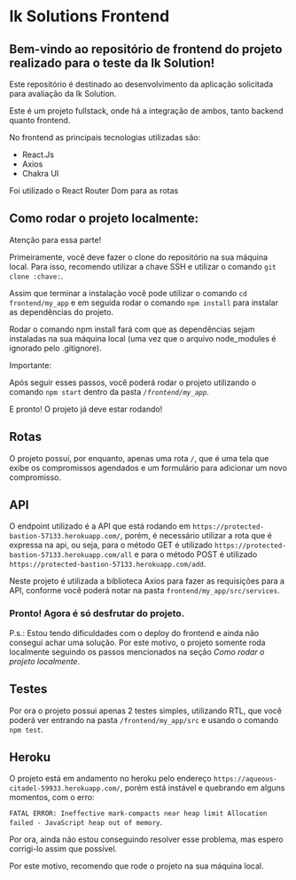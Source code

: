 # Ik Solutions Frontend

## Bem-vindo ao repositório de frontend do projeto realizado para o teste da Ik Solution!

Este repositório é destinado ao desenvolvimento da aplicação solicitada para avaliação da Ik Solution.

Este é um projeto fullstack, onde há a integração de ambos, tanto backend quanto frontend.

No frontend as principais tecnologias utilizadas são:
 - React.Js
 - Axios
 - Chakra UI

Foi utilizado o React Router Dom para as rotas

## Como rodar o projeto localmente:

Atenção para essa parte!

Primeiramente, você deve fazer o clone do repositório na sua máquina local. Para isso, recomendo utilizar a chave SSH e utilizar o comando `git clone :chave:`.

Assim que terminar a instalação você pode utilizar o comando `cd frontend/my_app` e em seguida rodar o comando `npm install` para instalar as dependências do projeto.

Rodar o comando npm install fará com que as dependências sejam instaladas na sua máquina local (uma vez que o arquivo node_modules é ignorado pelo .gitignore).

Importante:

Após seguir esses passos, você poderá rodar o projeto utilizando o comando `npm start` dentro da pasta *`/frontend/my_app`*.

E pronto! O projeto já deve estar rodando!

## Rotas

O projeto possuí, por enquanto, apenas uma rota `/`, que é uma tela que exibe os compromissos agendados e um formulário para adicionar um novo compromisso.

## API

O endpoint utilizado é a API que está rodando em `https://protected-bastion-57133.herokuapp.com/`, porém, é necessário utilizar a rota que é expressa na api, ou seja, para o método GET é utilizado `https://protected-bastion-57133.herokuapp.com/all` e para o método POST é utilizado `https://protected-bastion-57133.herokuapp.com/add`.

Neste projeto é utilizada a biblioteca Axios para fazer as requisições para a API, conforme você poderá notar na pasta `frontend/my_app/src/services`.


### Pronto! Agora é só desfrutar do projeto.

P.s.: Estou tendo dificuldades com o deploy do frontend e ainda não consegui achar uma solução. Por este motivo, o projeto somente roda localmente seguindo os passos mencionados na seção *Como rodar o projeto localmente*.  

## Testes

Por ora o projeto possui apenas 2 testes simples, utilizando RTL, que você poderá ver entrando na pasta `/frontend/my_app/src` e usando o comando `npm test`.

## Heroku

O projeto está em andamento no heroku pelo endereço `https://aqueous-citadel-59933.herokuapp.com/`, porém está instável e quebrando em alguns momentos, com o erro:

`FATAL ERROR: Ineffective mark-compacts near heap limit Allocation failed - JavaScript heap out of memory`.

Por ora, ainda não estou conseguindo resolver esse problema, mas espero corrigi-lo assim que possível.

Por este motivo, recomendo que rode o projeto na sua máquina local.
